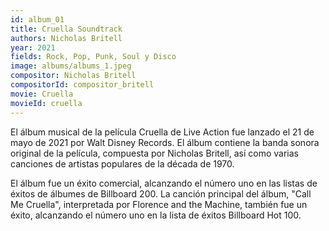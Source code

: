 ```yaml
---
id: album_01
title: Cruella Soundtrack
authors: Nicholas Britell
year: 2021
fields: Rock, Pop, Punk, Soul y Disco
image: albums/albums_1.jpeg
compositor: Nicholas Britell
compositorId: compositor_britell
movie: Cruella
movieId: cruella
---
```

El álbum musical de la película Cruella de Live Action fue lanzado el 21 de mayo de 2021 por Walt Disney Records. El álbum contiene la banda sonora original de la película, compuesta por Nicholas Britell, así como varias canciones de artistas populares de la década de 1970.

El álbum fue un éxito comercial, alcanzando el número uno en las listas de éxitos de álbumes de Billboard 200. La canción principal del álbum, "Call Me Cruella", interpretada por Florence and the Machine, también fue un éxito, alcanzando el número uno en la lista de éxitos Billboard Hot 100.
